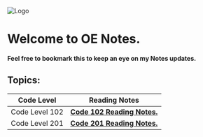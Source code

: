 ![Logo](https://intaj.net/wp-content/uploads/2020/08/ASAC-Bilingual-1024x220.png)
# Welcome to **OE Notes**.

**Feel free to bookmark this to keep an eye on my Notes updates.**
## Topics:


| Code Level     | Reading Notes |
| ----------- | ----------- |
| Code Level 102      | [**Code 102 Reading Notes.**](https://oebitw.github.io/reading-notes/code-102)       |
| Code Level 201   | [**Code 201 Reading Notes.**](https://oebitw.github.io/reading-notes/code-201)        |
